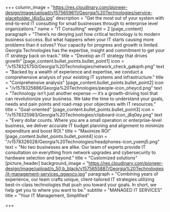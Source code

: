 +++
column_image = "https://res.cloudinary.com/pioneer-design/image/upload/v1575659611/Georgia%20Technologies/service-placeholder_l4is5u.jpg"
description = "Get the most out of your system with end-to-end IT consulting for small businesses through to enterprise level organizations."
name = "IT Consulting"
weight = 2
[page_content]
paragraph = "There’s no denying just how critical technology is to modern business success. But what happens when your IT starts causing more problems than it solves? Your capacity for progress and growth is limited. Georgia Technologies has the expertise, insight and commitment to get your IT strategy back on track."
title = "Develop an IT strategy that drives growth"
[page_content.bullet_points.bullet_point1]
icon = "/v1578325750/Georgia%20Technologies/network_check_gakqnh.png"
text = "Backed by a wealth of experience and expertise, we conduct a comprehensive analysis of your existing IT systems and infrastructure."
title = "Comprehensive analysis"
[page_content.bullet_points.bullet_point2]
icon = "/v1578325886/Georgia%20Technologies/people-icon_oheycd.png"
text = "Technology isn’t just another expense — it’s a growth-driving tool that can revolutionize your business. We take the time to understand your goals, needs and pain points and road-map your objectives with IT resources."
title = "Goal-oriented"
[page_content.bullet_points.bullet_point3]
icon = "/v1578325983/Georgia%20Technologies/clipboard-icon_j8q0ey.png"
text = "Every dollar counts. Where you are a small operation or enterprise-level business, we deliver accurate IT budget planning and alignment to minimize expenditure and boost ROI."
title = "Maximize ROI"
[page_content.bullet_points.bullet_point4]
icon = "/v1578326028/Georgia%20Technologies/headphones-icon_yxemj5.png"
text = "No two businesses are alike. Our team of experts provide IT consultation on everything from network upgrades and cybersecurity to hardware selection and beyond."
title = "Customized solutions"
[picture_header]
background_image = "https://res.cloudinary.com/pioneer-design/image/upload/o_50,b_black/v1575655887/Georgia%20Technologies/it-management-services_ggwoco.jpg"
paragraph = "Combining years of experience, our team crafts unique, client-tailored IT strategies utilizing best-in-class technologies that push you toward your goals. In short, we help get you to where you want to be."
subtitle = "MANAGED IT SERVICES"
title = "Your IT Management, Simplified"

+++
